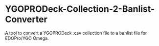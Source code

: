 # YGOPRODeck-Collection-2-Banlist-Converter
A tool to convert a YGOPRODeck .csv collection file to a banlist file for EDOPro/YGO Omega.
